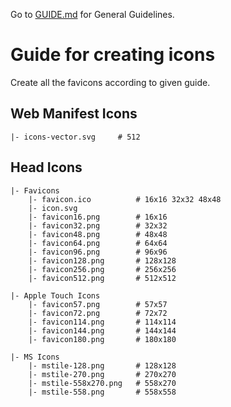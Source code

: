 Go to [GUIDE.md](../../../GUIDE.md) for General Guidelines.

# Guide for creating icons

Create all the favicons according to given guide.

## Web Manifest Icons

```
|- icons-vector.svg     # 512
```

## Head Icons

```
|- Favicons
    |- favicon.ico          # 16x16 32x32 48x48
    |- icon.svg
    |- favicon16.png        # 16x16
    |- favicon32.png        # 32x32
    |- favicon48.png        # 48x48
    |- favicon64.png        # 64x64
    |- favicon96.png        # 96x96
    |- favicon128.png       # 128x128
    |- favicon256.png       # 256x256
    |- favicon512.png       # 512x512

|- Apple Touch Icons
    |- favicon57.png        # 57x57
    |- favicon72.png        # 72x72
    |- favicon114.png       # 114x114
    |- favicon144.png       # 144x144
    |- favicon180.png       # 180x180

|- MS Icons
    |- mstile-128.png       # 128x128
    |- mstile-270.png       # 270x270
    |- mstile-558x270.png   # 558x270
    |- mstile-558.png       # 558x558
```
